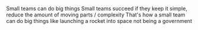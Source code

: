 Small teams can do big things
Small teams succeed if they keep it simple, reduce the amount of moving parts / complexity
That's how a small team can do big things like launching a rocket into space not being a government